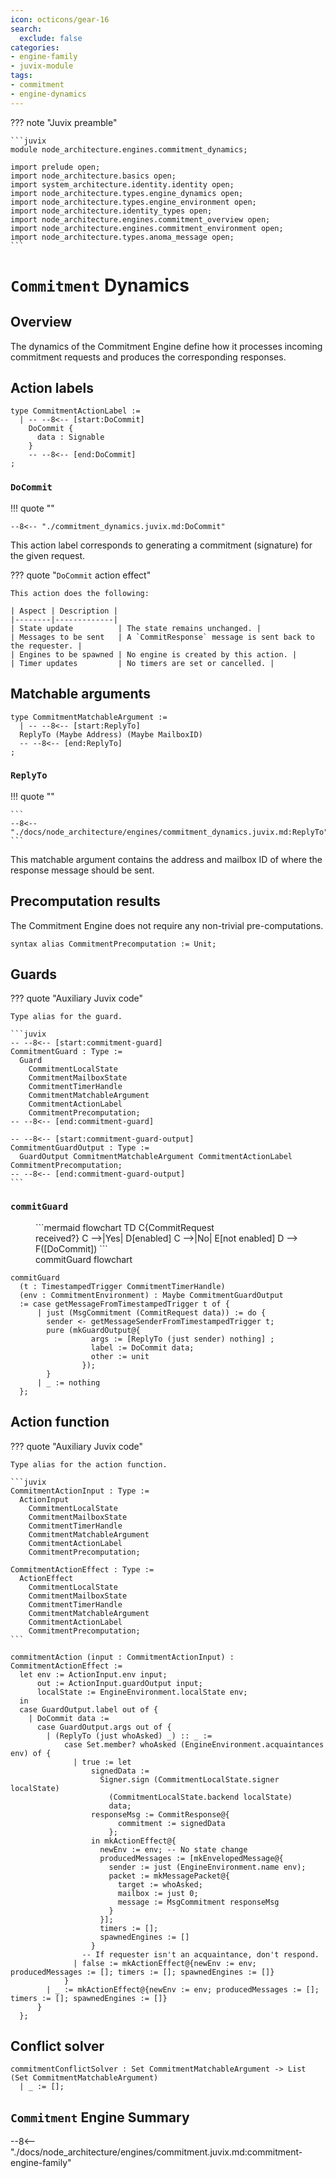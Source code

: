 ```yaml
---
icon: octicons/gear-16
search:
  exclude: false
categories:
- engine-family
- juvix-module
tags:
- commitment
- engine-dynamics
---
```


??? note "Juvix preamble"

    ```juvix
    module node_architecture.engines.commitment_dynamics;

    import prelude open;
    import node_architecture.basics open;
    import system_architecture.identity.identity open;
    import node_architecture.types.engine_dynamics open;
    import node_architecture.types.engine_environment open;
    import node_architecture.identity_types open;
    import node_architecture.engines.commitment_overview open;
    import node_architecture.engines.commitment_environment open;
    import node_architecture.types.anoma_message open;
    ```

# `Commitment` Dynamics

## Overview

The dynamics of the Commitment Engine define how it processes incoming commitment requests and produces the corresponding responses.

## Action labels

<!-- --8<-- [start:commitment-action-label] -->
```juvix
type CommitmentActionLabel :=
  | -- --8<-- [start:DoCommit]
    DoCommit {
      data : Signable
    }
    -- --8<-- [end:DoCommit]
;
```
<!-- --8<-- [end:commitment-action-label] -->

### `DoCommit`

!!! quote ""

    --8<-- "./commitment_dynamics.juvix.md:DoCommit"

This action label corresponds to generating a commitment (signature) for the given request.

??? quote "`DoCommit` action effect"

    This action does the following:

    | Aspect | Description |
    |--------|-------------|
    | State update          | The state remains unchanged. |
    | Messages to be sent   | A `CommitResponse` message is sent back to the requester. |
    | Engines to be spawned | No engine is created by this action. |
    | Timer updates         | No timers are set or cancelled. |

## Matchable arguments

<!-- --8<-- [start:commitment-matchable-argument] -->

```juvix
type CommitmentMatchableArgument :=
  | -- --8<-- [start:ReplyTo]
  ReplyTo (Maybe Address) (Maybe MailboxID)
  -- --8<-- [end:ReplyTo]
;
```
<!-- --8<-- [end:commitment-matchable-argument] -->

### `ReplyTo`

!!! quote ""

    ```
    --8<-- "./docs/node_architecture/engines/commitment_dynamics.juvix.md:ReplyTo"
    ```

This matchable argument contains the address and mailbox ID of where the response message should be sent.

## Precomputation results

The Commitment Engine does not require any non-trivial pre-computations.

<!-- --8<-- [start:commitment-precomputation-entry] -->
```juvix
syntax alias CommitmentPrecomputation := Unit;
```
<!-- --8<-- [end:commitment-precomputation-entry] -->

## Guards

??? quote "Auxiliary Juvix code"

    Type alias for the guard.

    ```juvix
    -- --8<-- [start:commitment-guard]
    CommitmentGuard : Type :=
      Guard
        CommitmentLocalState
        CommitmentMailboxState
        CommitmentTimerHandle
        CommitmentMatchableArgument
        CommitmentActionLabel
        CommitmentPrecomputation;
    -- --8<-- [end:commitment-guard]

    -- --8<-- [start:commitment-guard-output]
    CommitmentGuardOutput : Type :=
      GuardOutput CommitmentMatchableArgument CommitmentActionLabel CommitmentPrecomputation;
    -- --8<-- [end:commitment-guard-output]
    ```

### `commitGuard`

<figure markdown>
```mermaid
flowchart TD
    C{CommitRequest<br>received?}
    C -->|Yes| D[enabled]
    C -->|No| E[not enabled]
    D --> F([DoCommit])
```
<figcaption>commitGuard flowchart</figcaption>
</figure>

<!-- --8<-- [start:commit-guard] -->
```juvix
commitGuard
  (t : TimestampedTrigger CommitmentTimerHandle)
  (env : CommitmentEnvironment) : Maybe CommitmentGuardOutput
  := case getMessageFromTimestampedTrigger t of {
      | just (MsgCommitment (CommitRequest data)) := do {
        sender <- getMessageSenderFromTimestampedTrigger t;
        pure (mkGuardOutput@{
                  args := [ReplyTo (just sender) nothing] ;
                  label := DoCommit data;
                  other := unit
                });
        }
      | _ := nothing
  };
```
<!-- --8<-- [end:commit-guard] -->

## Action function

??? quote "Auxiliary Juvix code"

    Type alias for the action function.

    ```juvix
    CommitmentActionInput : Type :=
      ActionInput
        CommitmentLocalState
        CommitmentMailboxState
        CommitmentTimerHandle
        CommitmentMatchableArgument
        CommitmentActionLabel
        CommitmentPrecomputation;

    CommitmentActionEffect : Type :=
      ActionEffect
        CommitmentLocalState
        CommitmentMailboxState
        CommitmentTimerHandle
        CommitmentMatchableArgument
        CommitmentActionLabel
        CommitmentPrecomputation;
    ```

<!-- --8<-- [start:action-function] -->
```juvix
commitmentAction (input : CommitmentActionInput) : CommitmentActionEffect :=
  let env := ActionInput.env input;
      out := ActionInput.guardOutput input;
      localState := EngineEnvironment.localState env;
  in
  case GuardOutput.label out of {
    | DoCommit data := 
      case GuardOutput.args out of {
        | (ReplyTo (just whoAsked) _) :: _ :=
            case Set.member? whoAsked (EngineEnvironment.acquaintances env) of {
              | true := let
                  signedData := 
                    Signer.sign (CommitmentLocalState.signer localState) 
                      (CommitmentLocalState.backend localState)
                      data;
                  responseMsg := CommitResponse@{
                        commitment := signedData
                      };
                  in mkActionEffect@{
                    newEnv := env; -- No state change
                    producedMessages := [mkEnvelopedMessage@{
                      sender := just (EngineEnvironment.name env);
                      packet := mkMessagePacket@{
                        target := whoAsked;
                        mailbox := just 0;
                        message := MsgCommitment responseMsg
                      }
                    }];
                    timers := [];
                    spawnedEngines := []
                  }
                -- If requester isn't an acquaintance, don't respond.
              | false := mkActionEffect@{newEnv := env; producedMessages := []; timers := []; spawnedEngines := []}
            }
        | _ := mkActionEffect@{newEnv := env; producedMessages := []; timers := []; spawnedEngines := []}
      }
  };
```
<!-- --8<-- [end:action-function] -->

## Conflict solver

```juvix
commitmentConflictSolver : Set CommitmentMatchableArgument -> List (Set CommitmentMatchableArgument)
  | _ := [];
```

## `Commitment` Engine Summary

--8<-- "./docs/node_architecture/engines/commitment.juvix.md:commitment-engine-family"